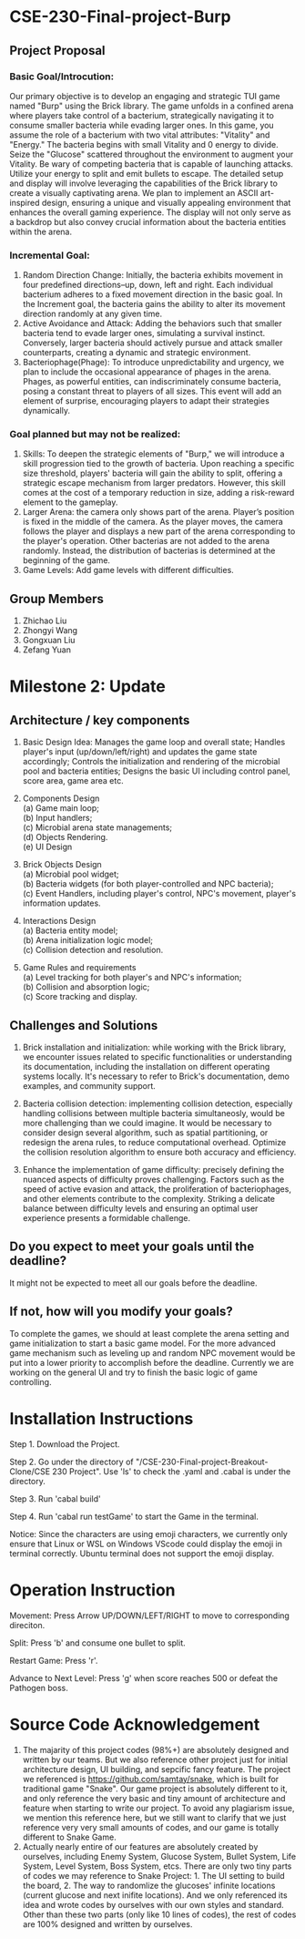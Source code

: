 # CSE-230-Final-project-Burp
## Project Proposal 

### Basic Goal/Introcution:
Our primary objective is to develop an engaging and strategic TUI game named "Burp" using the Brick library. The game unfolds in a confined arena where players take control of a bacterium, strategically navigating it to consume smaller bacteria while evading larger ones. In this game, you assume the role of a bacterium with two vital attributes: "Vitality" and "Energy." The bacteria begins with small Vitality and 0 energy to divide. Seize the "Glucose" scattered throughout the environment to augment your Vitality. Be wary of competing bacteria that is capable of launching attacks. Utilize your energy to split and emit bullets to escape. The detailed setup and display will involve leveraging the capabilities of the Brick library to create a visually captivating arena. We plan to implement an ASCII art-inspired design, ensuring a unique and visually appealing environment that enhances the overall gaming experience. The display will not only serve as a backdrop but also convey crucial information about the bacteria entities within the arena.


### Incremental Goal:
1. Random Direction Change: Initially, the bacteria exhibits movement in four predefined directions–up, down, left and right. Each individual bacterium adheres to a fixed movement direction in the basic goal. In the Increment goal, the bacteria gains the ability to alter its movement direction randomly at any given time.
2. Active Avoidance and Attack: Adding the behaviors such that smaller bacteria tend to evade larger ones, simulating a survival instinct. Conversely, larger bacteria should actively pursue and attack smaller counterparts, creating a dynamic and strategic environment.
3. Bacteriophage(Phage): To introduce unpredictability and urgency, we plan to include the occasional appearance of phages in the arena. Phages, as powerful entities, can indiscriminately consume bacteria, posing a constant threat to players of all sizes. This event will add an element of surprise, encouraging players to adapt their strategies dynamically.


### Goal planned but may not be realized:
1. Skills: To deepen the strategic elements of "Burp," we will introduce a skill progression tied to the growth of bacteria. Upon reaching a specific size threshold, players' bacteria will gain the ability to split, offering a strategic escape mechanism from larger predators. However, this skill comes at the cost of a temporary reduction in size, adding a risk-reward element to the gameplay.
2. Larger Arena: the camera only shows part of the arena. Player’s position is fixed in the middle of the camera. As the player moves, the camera follows the player and displays a new part of the arena corresponding to the player's operation. Other bacterias are not added to the arena randomly. Instead, the distribution of bacterias is determined at the beginning of the game.
3. Game Levels: Add game levels with different difficulties.


## Group Members
1. Zhichao Liu
2. Zhongyi Wang
3. Gongxuan Liu
4. Zefang Yuan


# Milestone 2: Update

## Architecture / key components

1. Basic Design Idea: Manages the game loop and overall state; Handles player's input (up/down/left/right) and updates the game state accordingly; Controls the initialization and rendering of the microbial pool and bacteria entities; Designs the basic UI including control panel, score area, game area etc.

2. Components Design<br>
  (a) Game main loop;<br>
  (b) Input handlers;<br>
  (c) Microbial arena state managements;<br>
  (d) Objects Rendering.<br>
  (e) UI Design

4. Brick Objects Design<br>
  (a) Microbial pool widget;<br>
  (b) Bacteria widgets (for both player-controlled and NPC bacteria);<br>
  (c) Event Handlers, including player's control, NPC's movement, player's information updates.

3. Interactions Design<br>
  (a) Bacteria entity model;<br>
  (b) Arena initialization logic model;<br>
  (c) Collision detection and resolution.

4. Game Rules and requirements<br>
  (a) Level tracking for both player's and NPC's information;<br>
  (b) Collision and absorption logic;<br>
  (c) Score tracking and display.

## Challenges and Solutions

1. Brick installation and initialization: while working with the Brick library, we encounter issues related to specific functionalities or understanding its documentation, including the installation on different operating systems locally. It's necessary to refer to Brick's documentation, demo examples, and community support.
   
2. Bacteria collision detection: implementing collision detection, especially handling collisions between multiple bacteria simultaneosly, would be more challenging than we could imagine. It would be necessary to consider design several algorithm, such as spatial partitioning, or redesign the arena rules, to reduce computational overhead. Optimize the collision resolution algorithm to ensure both accuracy and efficiency.

3. Enhance the implementation of game difficulty: precisely defining the nuanced aspects of difficulty proves challenging. Factors such as the speed of active evasion and attack, the proliferation of bacteriophages, and other elements contribute to the complexity. Striking a delicate balance between difficulty levels and ensuring an optimal user experience presents a formidable challenge.

## Do you expect to meet your goals until the deadline?

It might not be expected to meet all our goals before the deadline.

## If not, how will you modify your goals?

To complete the games, we should at least complete the arena setting and game initialization to start a basic game model. For the more advanced game mechanism such as leveling up and random NPC movement would be put into a lower priority to accomplish before the deadline. Currently we are working on the general UI and try to finish the basic logic of game controlling. 

# Installation Instructions

Step 1. Download the Project.

Step 2. Go under the directory of "/CSE-230-Final-project-Breakout-Clone/CSE 230 Project". Use 'ls' to check the .yaml and .cabal is under the directory.

Step 3. Run 'cabal build'

Step 4. Run 'cabal run testGame' to start the Game in the terminal.

Notice: Since the characters are using emoji characters, we currently only ensure that Linux or WSL on Windows VScode could display the emoji in terminal correctly. Ubuntu terminal does not support the emoji display.

# Operation Instruction

Movement: Press Arrow UP/DOWN/LEFT/RIGHT to move to corresponding direciton.

Split: Press 'b' and consume one bullet to split.

Restart Game: Press 'r'.

Advance to Next Level: Press 'g' when score reaches 500 or defeat the Pathogen boss.

# Source Code Acknowledgement

1. The majarity of this project codes (98%+) are absolutely designed and written by our teams. But we also reference other project just for initial architecture design, UI building, and sepcific fancy feature. The project we referenced is https://github.com/samtay/snake, which is built for traditional game "Snake". Our game project is absolutely different to it, and only reference the very basic and tiny amount of architecture and feature when starting to write our project. To avoid any plagiarism issue, we mention this reference here, but we still want to clarify that we just reference very very small amounts of codes, and our game is totally different to Snake Game.
2. Actually nearly entire of our features are absolutely created by ourselves, including Enemy System, Glucose System, Bullet System, Life System, Level System, Boss System, etcs. There are only two tiny parts of codes we may reference to Snake Project: 1. The UI setting to build the board, 2. The way to randomlize the glucoses' infinite locations (current glucose and next inifite locations). And we only referenced its idea and wrote codes by ourselves with our own styles and standard. Other than these two parts (only like 10 lines of codes), the rest of codes are 100% designed and written by ourselves. 
